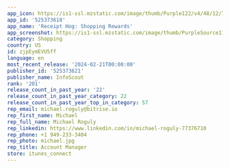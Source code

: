 ```yaml
---
app_icon: https://is1-ssl.mzstatic.com/image/thumb/Purple122/v4/48/12/75/48127527-a7a5-cf53-9c7e-1454296e070f/AppIcon-0-1x_U007emarketing-0-6-0-sRGB-85-220-0.png/1024x1024bb.png
app_id: '525373618'
app_name: 'Receipt Hog: Shopping Rewards'
app_screenshot: https://is1-ssl.mzstatic.com/image/thumb/PurpleSource112/v4/8a/3f/ca/8a3fcaa1-af77-1781-8792-0430c4932dfd/a5d1ef99-d78c-4deb-8e5c-82f9db103db6_US_RH_PM_Tinuiti_Prospecting_Q1-2022-ASA-Refresh_Apple_1_U002c242_x_2_U002c688_Slide-01.png/1242x2688bb.png
category: Shopping
country: US
id: zjpEymEVU5ff
language: en
most_recent_release: '2024-02-21T00:00:00'
publisher_id: '525373621'
publisher_name: InfoScout
rank: '201'
release_count_in_past_year: '22'
release_count_in_past_year_category: 22
release_count_in_past_year_top_in_category: 57
rep_email: michael.roguly@bitrise.io
rep_first_name: Michael
rep_full_name: Michael Roguly
rep_linkedin: https://www.linkedin.com/in/michael-roguly-77376710
rep_phone: +1 949-233-3404
rep_photo: michael.jpg
rep_title: Account Manager
store: itunes_connect
---
```

